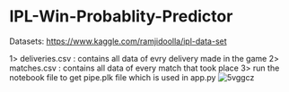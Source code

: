 # IPL-Win-Probablity-Predictor
Datasets: https://www.kaggle.com/ramjidoolla/ipl-data-set

1> deliveries.csv : contains all data of evry delivery made in the game
2> matches.csv : contains all data of every match that took place
3> run the notebook file to get pipe.plk file which is used in app.py 
![5vggcz](https://user-images.githubusercontent.com/55491344/143380549-4a53049c-682d-4a22-8d52-678524abb613.gif)
